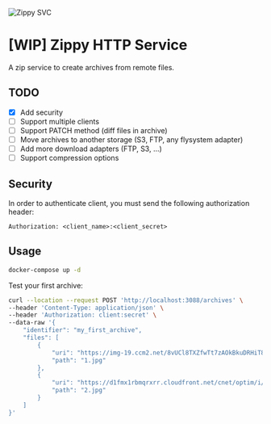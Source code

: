 ![Zippy SVC](https://zippy.readthedocs.io/en/latest/_static/img/project.png)

# [WIP] Zippy HTTP Service

A zip service to create archives from remote files.

## TODO

- [X] Add security
- [ ] Support multiple clients
- [ ] Support PATCH method (diff files in archive)
- [ ] Move archives to another storage (S3, FTP, any flysystem adapter)
- [ ] Add more download adapters (FTP, S3, ...)
- [ ] Support compression options

## Security

In order to authenticate client, you must send the following authorization header:
```
Authorization: <client_name>:<client_secret>
```

## Usage

```bash
docker-compose up -d
```

Test your first archive:
```bash
curl --location --request POST 'http://localhost:3088/archives' \
--header 'Content-Type: application/json' \
--header 'Authorization: client:secret' \
--data-raw '{
    "identifier": "my_first_archive",
    "files": [
        {
            "uri": "https://img-19.ccm2.net/8vUCl8TXZfwTt7zAOkBkuDRHiT8=/1240x/smart/b829396acc244fd484c5ddcdcb2b08f3/ccmcms-commentcamarche/20494859.jpg",
            "path": "1.jpg"
        },
        {
            "uri": "https://d1fmx1rbmqrxrr.cloudfront.net/cnet/optim/i/edit/2019/04/eso1644bsmall__w770.jpg",
            "path": "2.jpg"
        }
    ]
}'
```
